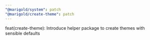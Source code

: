 ```yaml
---
"@marigold/system": patch
"@marigold/create-theme": patch
---
```


feat(create-theme): Introduce helper package to create themes with sensible defaults
